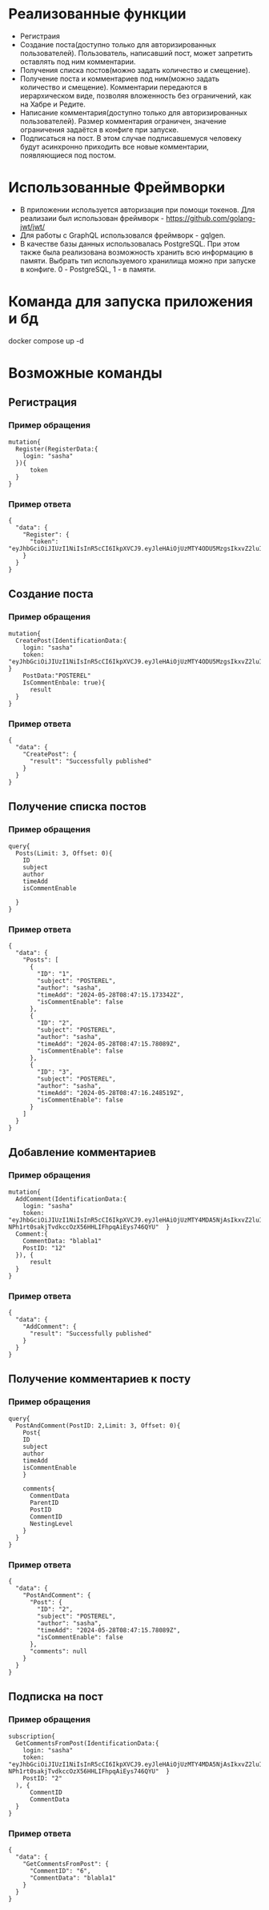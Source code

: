 # Реализованные функции
* Регистраия
* Создание поста(доступно только для авторизированных пользователей). Пользователь, написавший пост, может запретить оставлять под ним комментарии.
* Получения списка постов(можно задать количество и смещение).
* Получение поста и комментариев под ним(можно задать количество и смещение). Комментарии передаются в иерархическом виде, позволяя вложенность без ограничений, как на Хабре и Редите.
* Написание комментария(доступно только для авторизированных пользователей). Размер комментария ограничен, значение ограничения задаётся в конфиге при запуске.
* Подписаться на пост. В этом случае подписавшемуся человеку будут асинхронно приходить все новые комментарии, появляющиеся под постом.
# Использованные Фреймворки
* В приложении используется авторизация при помощи токенов. Для реализаии был использован фреймворк - https://github.com/golang-jwt/jwt/
* Для работы с GraphQL использовался фреймворк - gqlgen.
* В качестве базы данных использовалась PostgreSQL. При этом также была реализована возможность хранить всю информацию в памяти. Выбрать тип используемого хранилища можно при запуске в конфиге. 0 - PostgreSQL, 1 - в памяти.

# Команда для запуска приложения и бд
docker compose up -d

# Возможные команды
## Регистрация 
### Пример обращения
```
mutation{
  Register(RegisterData:{
    login: "sasha"
  }){
      token
  }
}
```
### Пример ответа
```
{
  "data": {
    "Register": {
      "token": "eyJhbGciOiJIUzI1NiIsInR5cCI6IkpXVCJ9.eyJleHAiOjUzMTY4ODU5MzgsIkxvZ2luIjoic2FzaGEifQ.2g2t91z9Traoe2RK8_8Qb6MU4tJzW14Nlb7ZpDESmwQ"
    }
  }
}
```
## Создание поста
### Пример обращения
```
mutation{
  CreatePost(IdentificationData:{
    login: "sasha"
    token: "eyJhbGciOiJIUzI1NiIsInR5cCI6IkpXVCJ9.eyJleHAiOjUzMTY4ODU5MzgsIkxvZ2luIjoic2FzaGEifQ.2g2t91z9Traoe2RK8_8Qb6MU4tJzW14Nlb7ZpDESmwQ"  }
    PostData:"POSTEREL"
    IsCommentEnbale: true){
      result
  }
}
```
### Пример ответа
```
{
  "data": {
    "CreatePost": {
      "result": "Successfully published"
    }
  }
}
```
## Получение списка постов
### Пример обращения
```
query{
  Posts(Limit: 3, Offset: 0){
    ID
    subject
    author
    timeAdd
    isCommentEnable
    
  }
}
```
### Пример ответа
```
{
  "data": {
    "Posts": [
      {
        "ID": "1",
        "subject": "POSTEREL",
        "author": "sasha",
        "timeAdd": "2024-05-28T08:47:15.173342Z",
        "isCommentEnable": false
      },
      {
        "ID": "2",
        "subject": "POSTEREL",
        "author": "sasha",
        "timeAdd": "2024-05-28T08:47:15.78089Z",
        "isCommentEnable": false
      },
      {
        "ID": "3",
        "subject": "POSTEREL",
        "author": "sasha",
        "timeAdd": "2024-05-28T08:47:16.248519Z",
        "isCommentEnable": false
      }
    ]
  }
}
```
## Добавление комментариев
### Пример обращения
```
mutation{
  AddComment(IdentificationData:{
    login: "sasha"
    token: "eyJhbGciOiJIUzI1NiIsInR5cCI6IkpXVCJ9.eyJleHAiOjUzMTY4MDA5NjAsIkxvZ2luIjoic2FzaGEifQ.J-NPh1rt0sakjTvdkccOzX56HHLIFhpqAiEys746QYU"  }
  Comment:{
    CommentData: "blabla1"
    PostID: "12"
  }), {
      result
  }
}
```
### Пример ответа
```
{
  "data": {
    "AddComment": {
      "result": "Successfully published"
    }
  }
}
```
## Получение комментариев к посту
### Пример обращения
```
query{
  PostAndComment(PostID: 2,Limit: 3, Offset: 0){
    Post{
    ID
    subject
    author
    timeAdd
    isCommentEnable 
    }

    comments{
      CommentData
      ParentID
      PostID
      CommentID
      NestingLevel
    }
  }
}
```
### Пример ответа
```
{
  "data": {
    "PostAndComment": {
      "Post": {
        "ID": "2",
        "subject": "POSTEREL",
        "author": "sasha",
        "timeAdd": "2024-05-28T08:47:15.78089Z",
        "isCommentEnable": false
      },
      "comments": null
    }
  }
}
```
## Подписка на пост
### Пример обращения
```
subscription{
  GetCommentsFromPost(IdentificationData:{
    login: "sasha"
    token: "eyJhbGciOiJIUzI1NiIsInR5cCI6IkpXVCJ9.eyJleHAiOjUzMTY4MDA5NjAsIkxvZ2luIjoic2FzaGEifQ.J-NPh1rt0sakjTvdkccOzX56HHLIFhpqAiEys746QYU"  }
    PostID: "2"
  ), {
      CommentID
      CommentData
  }
}
```
### Пример ответа
```
{
  "data": {
    "GetCommentsFromPost": {
      "CommentID": "6",
      "CommentData": "blabla1"
    }
  }
}
```
